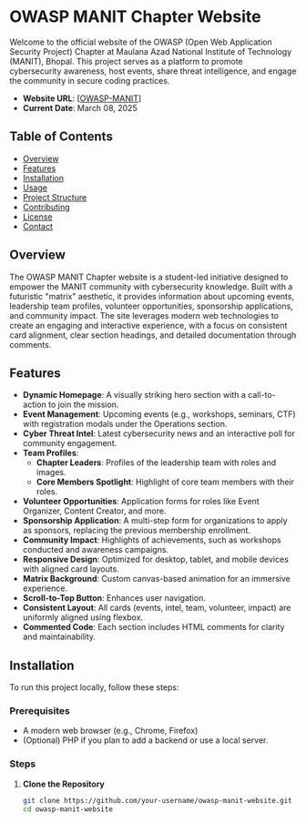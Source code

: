 # OWASP MANIT Chapter Website

Welcome to the official website of the OWASP (Open Web Application Security Project) Chapter at Maulana Azad National Institute of Technology (MANIT), Bhopal. This project serves as a platform to promote cybersecurity awareness, host events, share threat intelligence, and engage the community in secure coding practices.

- **Website URL**: [[OWASP-MANIT](https://codewithmishra-ashish.github.io/owasp-website/)] 
- **Current Date**: March 08, 2025

## Table of Contents
- [Overview](#overview)
- [Features](#features)
- [Installation](#installation)
- [Usage](#usage)
- [Project Structure](#project-structure)
- [Contributing](#contributing)
- [License](#license)
- [Contact](#contact)

## Overview
The OWASP MANIT Chapter website is a student-led initiative designed to empower the MANIT community with cybersecurity knowledge. Built with a futuristic "matrix" aesthetic, it provides information about upcoming events, leadership team profiles, volunteer opportunities, sponsorship applications, and community impact. The site leverages modern web technologies to create an engaging and interactive experience, with a focus on consistent card alignment, clear section headings, and detailed documentation through comments.

## Features
- **Dynamic Homepage**: A visually striking hero section with a call-to-action to join the mission.
- **Event Management**: Upcoming events (e.g., workshops, seminars, CTF) with registration modals under the Operations section.
- **Cyber Threat Intel**: Latest cybersecurity news and an interactive poll for community engagement.
- **Team Profiles**: 
  - **Chapter Leaders**: Profiles of the leadership team with roles and images.
  - **Core Members Spotlight**: Highlight of core team members with their roles.
- **Volunteer Opportunities**: Application forms for roles like Event Organizer, Content Creator, and more.
- **Sponsorship Application**: A multi-step form for organizations to apply as sponsors, replacing the previous membership enrollment.
- **Community Impact**: Highlights of achievements, such as workshops conducted and awareness campaigns.
- **Responsive Design**: Optimized for desktop, tablet, and mobile devices with aligned card layouts.
- **Matrix Background**: Custom canvas-based animation for an immersive experience.
- **Scroll-to-Top Button**: Enhances user navigation.
- **Consistent Layout**: All cards (events, intel, team, volunteer, impact) are uniformly aligned using flexbox.
- **Commented Code**: Each section includes HTML comments for clarity and maintainability.

## Installation
To run this project locally, follow these steps:

### Prerequisites
- A modern web browser (e.g., Chrome, Firefox)
- (Optional) PHP if you plan to add a backend or use a local server.

### Steps
1. **Clone the Repository**
   ```bash
   git clone https://github.com/your-username/owasp-manit-website.git
   cd owasp-manit-website
